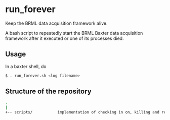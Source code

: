 # run_forever
Keep the BRML data acquisition framework alive.

A bash script to repeatedly start the BRML Baxter data acquisition framework after it executed or one of its processes died.

## Usage
In a baxter shell, do
```bash
$ . run_forever.sh <log filename>
```


## Structure of the repository
```bash
.
|
+-- scripts/           implementation of checking in on, killing and restarting processes
```
